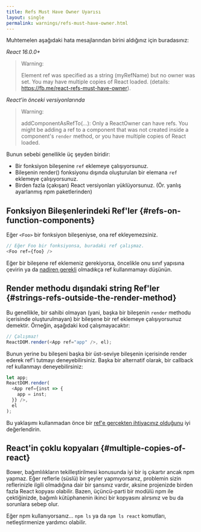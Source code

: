 ```yaml
---
title: Refs Must Have Owner Uyarısı
layout: single
permalink: warnings/refs-must-have-owner.html
---
```


Muhtemelen aşağıdaki hata mesajlarından birini aldığınız için buradasınız:

*React 16.0.0+*
> Warning:
>
> Element ref was specified as a string (myRefName) but no owner was set. You may have multiple copies of React loaded. (details: https://fb.me/react-refs-must-have-owner).

*React'in önceki versiyonlarında*
> Warning:
>
> addComponentAsRefTo(...): Only a ReactOwner can have refs. You might be adding a ref to a component that was not created inside a component's `render` method, or you have multiple copies of React loaded.

Bunun sebebi genellikle üç şeyden biridir:

- Bir fonksiyon bileşenine `ref` eklemeye çalışıyorsunuz.
- Bileşenin render() fonksiyonu dışında oluşturulan bir elemana `ref` eklemeye çalışıyorsunuz. 
- Birden fazla (çakışan) React versiyonları yüklüyorsunuz. (Ör. yanlış ayarlanmış npm paketlerinden)

## Fonksiyon Bileşenlerindeki Ref'ler {#refs-on-function-components}

Eğer `<Foo>` bir fonksiyon bileşeniyse, ona ref ekleyemezsiniz.

```js
// Eğer Foo bir fonksiyonsa, buradaki ref çalışmaz.
<Foo ref={foo} />
```

Eğer bir bileşene ref eklemeniz gerekiyorsa, öncelikle onu sınıf yapısına çevirin ya da [nadiren gerekli](/docs/refs-and-the-dom.html#when-to-use-refs) olmadıkça ref kullanmamayı düşünün.

## Render methodu dışındaki string Ref'ler {#strings-refs-outside-the-render-method}

Bu genellikle, bir sahibi olmayan (yani, başka bir bileşenin `render` methodu içerisinde oluşturulmayan) bir bileşene bir ref eklemeye çalışıyorsunuz demektir. Örneğin, aşağıdaki kod çalışmayacaktır:

```js
// Çalışmaz!
ReactDOM.render(<App ref="app" />, el);
```
Bunun yerine bu bileşeni başka bir üst-seviye bileşenin içerisinde render ederek ref'i tutmayı deneyebilirsiniz. Başka bir alternatif olarak, bir callback ref kullanmayı deneyebilirsiniz:

```js
let app;
ReactDOM.render(
  <App ref={inst => {
    app = inst;
  }} />,
  el
);
```

Bu yaklaşımı kullanmadan önce bir [ref'e gerçekten ihtiyacınız olduğunu](/docs/refs-and-the-dom.html#when-to-use-refs) iyi değerlendirin.

## React'in çoklu kopyaları {#multiple-copies-of-react}

Bower, bağımlılıkların tekilleştirilmesi konusunda iyi bir iş çıkartır ancak npm yapmaz. Eğer reflerle (süslü) bir şeyler yapmıyorsanız, problemin sizin reflerinizle ilgili olmadığına dair bir şansınız vardır, aksine projenizde birden fazla React kopyası olabilir. Bazen, üçüncü-parti bir modülü npm ile çektiğinizde, bağımlı kütüphanenin ikinci bir kopyasını alırsınız ve bu da sorunlara sebep olur.

Eğer npm kullanıyorsanız... `npm ls` ya da `npm ls react` komutları, netleştirmenize yardımcı olabilir.